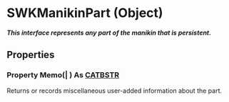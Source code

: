 # SWKManikinPart (Object)

**_This interface represents any part of the manikin that is persistent._**

## Properties

### Property **Memo**(| ) As [CATBSTR](../System/typedef_CATBSTR_8129.md)

   Returns or records miscellaneous user-added information about the part.